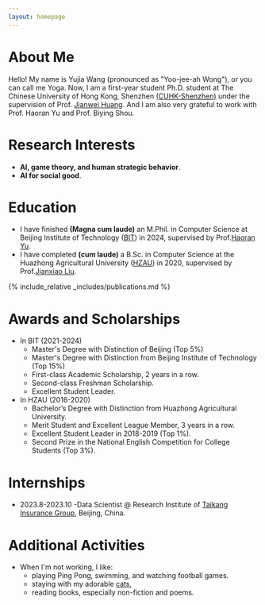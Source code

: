 ```yaml
---
layout: homepage
---
```


# About Me

Hello! My name is Yujia Wang (pronounced as "Yoo-jee-ah Wong"), or you can call me Yoga. Now, I am a first-year student Ph.D. student at The Chinese University of Hong Kong, Shenzhen [(CUHK-Shenzhen)](https://www.cuhk.edu.cn/en) under the supervision of Prof. [Jianwei Huang](https://scholar.google.com/citations?user=QQq52JcAAAAJ&hl=en). And I am also very grateful to work with Prof. Haoran Yu and Prof. Biying Shou.

# Research Interests

- **AI, game theory, and human strategic behavior**.
- **AI for social good**.
<!-- - Develop and deploy solutions to address real-world data-driven problems and create more social impact.-->
<!-- - Employ an interdisciplinary approach, such as integrating insights from psychology, sociology, and economics, to make AI-based solutions explainable and insightful.-->

# Education

- I have finished **(Magna cum laude)** an M.Phil. in Computer Science at Beijing Institute of Technology ([BIT](https://english.bit.edu.cn/)) in 2024, supervised by Prof.[Haoran Yu](https://scholar.google.com/citations?hl=en&user=-vZRFXgAAAAJ).
- I have completed **(cum laude)** a B.Sc. in Computer Science at the Huazhong Agricultural University ([HZAU](http://www.hzau.edu.cn/en/HOME.htm)) in 2020, supervised by Prof.[Jianxiao Liu](https://dblp.org/pid/60/8456.html).

{% include_relative _includes/publications.md %}

<!-- {% include_relative _includes/experiences.md %} -->

# Awards and Scholarships 
- In BIT (2021-2024)
  - Master's Degree with Distinction of Beijing (Top 5%)
  - Master's Degree with Distinction from Beijing Institute of Technology (Top 15%)
  - First-class Academic Scholarship, 2 years in a row.
  - Second-class Freshman Scholarship.
  - Excellent Student Leader.
- In HZAU (2016-2020)
  - Bachelor’s Degree with Distinction from Huazhong Agricultural University. 
  - Merit Student and Excellent League Member, 3 years in a row. 
  - Excellent Student Leader in 2018-2019 (Top 1%).
  - Second Prize in the National English Competition for College Students (Top 3%).
  
# Internships
- 2023.8-2023.10
  -Data Scientist @ Research Institute of [Taikang Insurance Group](https://www.taikang.com/about_en.html), Beijing, China.
<!-- - Given invoice data and insurance case data, applied machine learning techniques to identify fraudulent invoices and cases.-->
<!--   - Improved prediction accuracy by 3 times compared to previous methods. -->
<!--  - Discovered new characteristics of insurance fraud. -->
<!-- - Cleaned data in the Neo4j Database and investigated potential fraud communities.  -->


# Additional Activities
<!-- - I like sharing knowledge.
  - I used to serve as a volunteer instructor of HZAU, assisting non-computer science students in acquiring computer skills (e.g., fundamental knowledge of data structures and databases).
  - I wrote personal technical blogs (in Chinese, though). Most of my blogs could receive a lot of likes and I love discussing issues with people in the comment section. -->
- When I'm not working, I like: 
  - playing Ping Pong, swimming, and watching football games.
  - staying with my adorable <a href="javascript:void(0);" onclick="toggleImage()">cats</a>,
  - reading books, especially non-fiction and poems.
<div id="catImage" style="display:none;">
  <img src="/assets/img/cats.jpg" alt="Cat Image" />
</div>


<script>
function toggleImage() {
  var x = document.getElementById("catImage");
  if (x.style.display === "none") {
    x.style.display = "block";
  } else {
    x.style.display = "none";
  }
}
</script>


